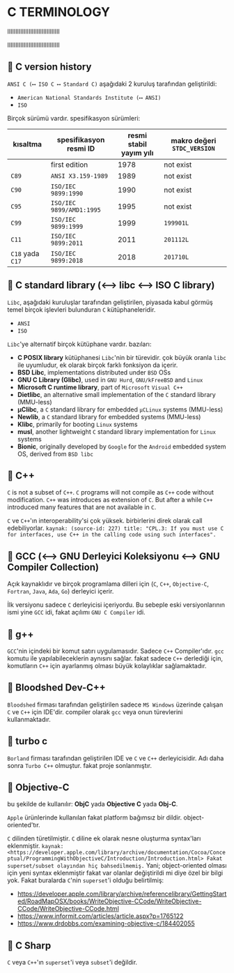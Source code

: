 # C TERMINOLOGY

IIIIIIIIIIIIIIIIIIIIIIIIIIIIIIII

IIIIIIIIIIIIIIIIIIIIIIIIIIIIIIII

## 📌 C version history

`ANSI C (⟷ ISO C ⟷ Standard C)` aşağıdaki 2 kuruluş tarafından geliştirildi:

- `American National Standards Institute (⟷ ANSI)`
- `ISO`

Birçok sürümü vardır. spesifikasyon sürümleri:

| kısaltma         | spesifikasyon resmi ID   | resmi stabil yayım yılı | makro değeri `STDC_VERSION` |
|------------------|--------------------------|-------------------------|-----------------------------|
|                  | first edition            | 1978                    | not exist                   |
| `C89`            | `ANSI X3.159-1989`       | 1989                    | not exist                   |
| `C90`            | `ISO/IEC 9899:1990`      | 1990                    | not exist                   |
| `C95`            | `ISO/IEC 9899/AMD1:1995` | 1995                    | not exist                   |
| `C99`            | `ISO/IEC 9899:1999`      | 1999                    | `199901L`                   |
| `C11`            | `ISO/IEC 9899:2011`      | 2011                    | `201112L`                   |
| `C18` yada `C17` | `ISO/IEC 9899:2018`      | 2018                    | `201710L`                   |

## 📌 C standard library (⟷ libc ⟷ ISO C library)

`Libc`, aşağıdaki kuruluşlar tarafından geliştirilen, piyasada kabul görmüş temel birçok işlevleri bulunduran `C` kütüphaneleridir.

- `ANSI`
- `ISO`

`Libc`'ye alternatif birçok kütüphane vardır. bazıları:

- __C POSIX library__ kütüphanesi `Libc`'nin bir türevidir. çok büyük oranla `libc` ile uyumludur, ek olarak birçok farklı fonksiyon da içerir.
- __BSD Libc__, implementations distributed under `BSD` OSs
- __GNU C Library (Glibc)__, used in `GNU Hurd`, `GNU/kFreeBSD` and `Linux`
- __Microsoft C runtime library__, part of `Microsoft` `Visual C++`
- __Dietlibc__, an alternative small implementation of the `C` standard library (MMU-less)
- __μClibc__, a `C` standard library for embedded `μCLinux` systems (MMU-less)
- __Newlib__, a `C` standard library for embedded systems (MMU-less)
- __Klibc__, primarily for booting `Linux` systems
- __musl__, another lightweight `C` standard library implementation for `Linux` systems
- __Bionic__, originally developed by `Google` for the `Android` embedded system OS, derived from `BSD libc`

## 📌 C++

`C` is not a subset of `C++`. `C` programs will not compile as `C++` code without modification. `C++` was introduces as extension of `C`. But after a while `C++` introduced many features that are not available in `C`.

`C` ve `C++`'ın interoperability'si çok yüksek. birbirlerini direk olarak call edebiliyorlar. `kaynak: (source-id: 227) title: "CPL.3: If you must use C for interfaces, use C++ in the calling code using such interfaces".`

## 📌 GCC (⟷ GNU Derleyici Koleksiyonu ⟷ GNU Compiler Collection)

Açık kaynaklıdır ve birçok programlama dilleri için (`C`, `C++`, `Objective-C`, `Fortran`, `Java`, `Ada`, `Go`) derleyici içerir.

İlk versiyonu sadece `C` derleyicisi içeriyordu. Bu sebeple eski versiyonlarının ismi yine `GCC` idi, fakat açılımı `GNU C Compiler` idi.

## 📌 g++

`GCC`'nin içindeki bir komut satırı uygulamasıdır. Sadece `C++` Compiler'ıdır. `gcc` komutu ile yapılabileceklerin aynısını sağlar. fakat sadece `C++` derlediği için, komutların `C++` için ayarlanmış olması büyük kolaylıklar sağlamaktadır.

## 📌 Bloodshed Dev-C++

`Bloodshed` firması tarafından geliştirilen sadece `MS Windows` üzerinde çalışan `C` ve `C++` için IDE'dir. compiler olarak `gcc` veya onun türevlerini kullanmaktadır.

## 📌 turbo c

`Borland` firması tarafından geliştirilen IDE ve `C` ve `C++` derleyicisidir. Adı daha sonra `Turbo C++` olmuştur. fakat proje sonlanmıştır.

## 📌 Objective-C

bu şekilde de kullanılır: __ObjC__ yada __Objective C__ yada __Obj-C__.

`Apple` ürünlerinde kullanılan fakat platform bağımsız bir dildir. object-oriented'tır.

`C` dilinden türetilmiştir. `C` diline ek olarak nesne oluşturma syntax'ları eklenmiştir. `kaynak: <https://developer.apple.com/library/archive/documentation/Cocoa/Conceptual/ProgrammingWithObjectiveC/Introduction/Introduction.html> Fakat superset/subset olayından hiç bahsedilmemiş.` Yani; object-oriented olması için yeni syntax eklenmiştir fakat var olanlar değiştirildi mi diye özel bir bilgi yok. Fakat buralarda `C`'nin `superset`'i olduğu belirtilmiş:

- https://developer.apple.com/library/archive/referencelibrary/GettingStarted/RoadMapOSX/books/WriteObjective-CCode/WriteObjective-CCode/WriteObjective-CCode.html
- https://www.informit.com/articles/article.aspx?p=1765122
- https://www.drdobbs.com/examining-objective-c/184402055

## 📌 C Sharp

`C` veya `C++`'ın `superset`'i veya `subset`'i değildir.
